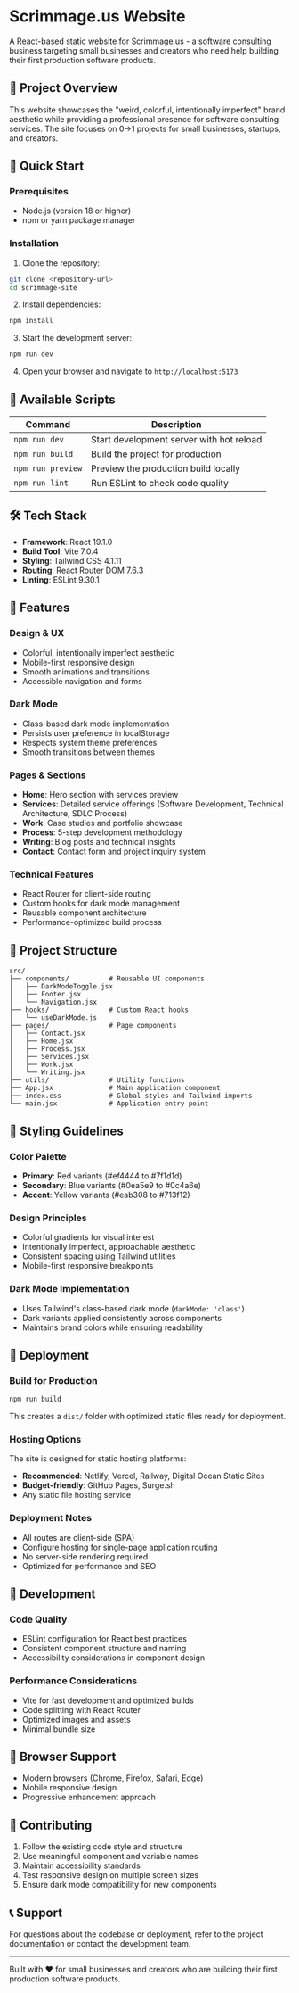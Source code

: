 # Scrimmage.us Website

A React-based static website for Scrimmage.us - a software consulting business targeting small businesses and creators who need help building their first production software products.

## 🎯 Project Overview

This website showcases the "weird, colorful, intentionally imperfect" brand aesthetic while providing a professional presence for software consulting services. The site focuses on 0→1 projects for small businesses, startups, and creators.

## 🚀 Quick Start

### Prerequisites

- Node.js (version 18 or higher)
- npm or yarn package manager

### Installation

1. Clone the repository:
```bash
git clone <repository-url>
cd scrimmage-site
```

2. Install dependencies:
```bash
npm install
```

3. Start the development server:
```bash
npm run dev
```

4. Open your browser and navigate to `http://localhost:5173`

## 📝 Available Scripts

| Command | Description |
|---------|-------------|
| `npm run dev` | Start development server with hot reload |
| `npm run build` | Build the project for production |
| `npm run preview` | Preview the production build locally |
| `npm run lint` | Run ESLint to check code quality |

## 🛠 Tech Stack

- **Framework**: React 19.1.0
- **Build Tool**: Vite 7.0.4
- **Styling**: Tailwind CSS 4.1.11
- **Routing**: React Router DOM 7.6.3
- **Linting**: ESLint 9.30.1

## 🎨 Features

### Design & UX
- Colorful, intentionally imperfect aesthetic
- Mobile-first responsive design
- Smooth animations and transitions
- Accessible navigation and forms

### Dark Mode
- Class-based dark mode implementation
- Persists user preference in localStorage
- Respects system theme preferences
- Smooth transitions between themes

### Pages & Sections
- **Home**: Hero section with services preview
- **Services**: Detailed service offerings (Software Development, Technical Architecture, SDLC Process)
- **Work**: Case studies and portfolio showcase
- **Process**: 5-step development methodology
- **Writing**: Blog posts and technical insights
- **Contact**: Contact form and project inquiry system

### Technical Features
- React Router for client-side routing
- Custom hooks for dark mode management
- Reusable component architecture
- Performance-optimized build process

## 📁 Project Structure

```
src/
├── components/          # Reusable UI components
│   ├── DarkModeToggle.jsx
│   ├── Footer.jsx
│   └── Navigation.jsx
├── hooks/               # Custom React hooks
│   └── useDarkMode.js
├── pages/               # Page components
│   ├── Contact.jsx
│   ├── Home.jsx
│   ├── Process.jsx
│   ├── Services.jsx
│   ├── Work.jsx
│   └── Writing.jsx
├── utils/               # Utility functions
├── App.jsx              # Main application component
├── index.css            # Global styles and Tailwind imports
└── main.jsx             # Application entry point
```

## 🎨 Styling Guidelines

### Color Palette
- **Primary**: Red variants (#ef4444 to #7f1d1d)
- **Secondary**: Blue variants (#0ea5e9 to #0c4a6e)
- **Accent**: Yellow variants (#eab308 to #713f12)

### Design Principles
- Colorful gradients for visual interest
- Intentionally imperfect, approachable aesthetic
- Consistent spacing using Tailwind utilities
- Mobile-first responsive breakpoints

### Dark Mode Implementation
- Uses Tailwind's class-based dark mode (`darkMode: 'class'`)
- Dark variants applied consistently across components
- Maintains brand colors while ensuring readability

## 🚀 Deployment

### Build for Production
```bash
npm run build
```

This creates a `dist/` folder with optimized static files ready for deployment.

### Hosting Options
The site is designed for static hosting platforms:
- **Recommended**: Netlify, Vercel, Railway, Digital Ocean Static Sites
- **Budget-friendly**: GitHub Pages, Surge.sh
- Any static file hosting service

### Deployment Notes
- All routes are client-side (SPA)
- Configure hosting for single-page application routing
- No server-side rendering required
- Optimized for performance and SEO

## 🔧 Development

### Code Quality
- ESLint configuration for React best practices
- Consistent component structure and naming
- Accessibility considerations in component design

### Performance Considerations
- Vite for fast development and optimized builds
- Code splitting with React Router
- Optimized images and assets
- Minimal bundle size

## 📱 Browser Support

- Modern browsers (Chrome, Firefox, Safari, Edge)
- Mobile responsive design
- Progressive enhancement approach

## 🤝 Contributing

1. Follow the existing code style and structure
2. Use meaningful component and variable names
3. Maintain accessibility standards
4. Test responsive design on multiple screen sizes
5. Ensure dark mode compatibility for new components

## 📞 Support

For questions about the codebase or deployment, refer to the project documentation or contact the development team.

---

Built with ❤️ for small businesses and creators who are building their first production software products.